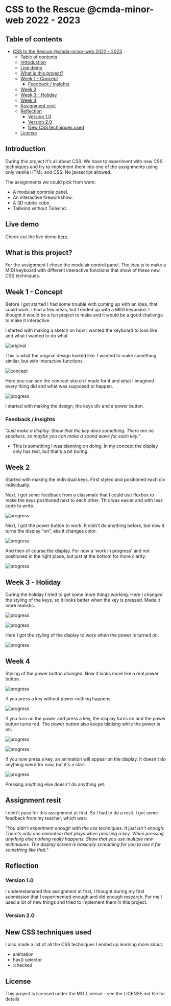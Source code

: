 # CSS to the Rescue @cmda-minor-web 2022 - 2023

## Table of contents

- [CSS to the Rescue @cmda-minor-web 2022 - 2023](#css-to-the-rescue-cmda-minor-web-2022---2023)
	- [Table of contents](#table-of-contents)
	- [Introduction](#introduction)
	- [Live demo](#live-demo)
	- [What is this project?](#what-is-this-project)
	- [Week 1 - Concept](#week-1---concept)
		- [Feedback / insights](#feedback--insights)
	- [Week 2](#week-2)
	- [Week 3 - Holiday](#week-3---holiday)
	- [Week 4](#week-4)
	- [Assignment resit](#assignment-resit)
	- [Reflection](#reflection)
		- [Version 1.0](#version-10)
		- [Version 2.0](#version-20)
		- [New CSS techniques used](#new-css-techniques-used)
	- [License](#license)

## Introduction

During this project it's all about CSS. We have to experiment with new CSS techniques and try to implement them into one of the assignments using only vanilla HTML and CSS. No javascript allowed.

The assignments we could pick from were:
- A modulair controle panel.
- An interactive fireworkshow.
- A 3D rubiks cube.
- Tailwind without Tailwind.

## Live demo

Check out the live demo [here.](https://mitchel-ds.github.io/css-to-the-rescue-2223/eindopdracht/)

## What is this project?

For the assignment I chose the modulair control panel. The idea is to make a MIDI keyboard with different interactive functions that show of these new CSS techniques.

## Week 1 - Concept

Before I got started I had some trouble with coming up with an idea, that could work. I had a few ideas, but I ended up with a MIDI keyboard. I thought it would be a fun project to make and it would be a good challenge to make it interactive.

I started with making a sketch on how I wanted the keyboard to look like and what I wanted to do what. 

![original](/eindopdracht/images/week1/orginal.jpeg "Original")

This is what the original design looked like. I wanted to make something similar, but with interactive functions.

![concept](/eindopdracht/images/week1/concept.png "Concept")

Here you can see the concept sketch I made for it and what I imagined every thing did and what was supposed to happen.

![progress](/eindopdracht/images/week1/progress1_1.png "Progress")

I started with making the design, the keys div and a power button.

### Feedback / insights 

*"Just make a display. Show that the key does something. There are no speakers, so maybe you can make a sound wave for each key."*

- This is something I was planning on doing. In my concept the display only has text, but that's a bit boring.

## Week 2 

Started with making the individual keys. First styled and positioned each div individually. 

Next, I got some feedback from a classmate that I could use flexbox to make the keys positioned next to each other. This was easier and with less code to write.

![progress](/eindopdracht/images/week2/progress2_1.png "Progress week 2_1")

Next, I got the power button to work. It didn't do anything before, but now it turns the display "on", aka it changes color.

![progress](/eindopdracht/images/week2/progress2_2.png "Progress week 2_2")

And then of course the display. For now a 'work in progress' and not positioned in the right place, but just at the bottom for more clarity.

![progress](/eindopdracht/images/week2/progress2_3.png "Progress week 2_3")

## Week 3 - Holiday

During the holiday I tried to get some more things working. Here I changed the styling of the keys, so it looks better when the key is pressed. Made it more realistic.

![progress](/eindopdracht/images/week3/progress3_2.png "Progress week 3_2")

![progress](/eindopdracht/images/week3/progress3_1.png "Progress week 3_1")

Here I got the styling of the display to work when the power is turned on. 

![progress](/eindopdracht/images/week3/progress3_3.png "Progress week 3_3")

## Week 4

Styling of the power button changed. Now it looks more like a real power button.

![progress](/eindopdracht/images/week4/progress4_1.png "Progress week 4_1")
 
If you press a key without power nothing happens.

![progress](/eindopdracht/images/week4/progress4_2.png "Progress week 4_2")

If you turn on the power and press a key, the display turns on and the power button turns red. The power button also keeps blinking while the power is on.

![progress](/eindopdracht/images/week4/progress4_3.png "Progress week 4_3")

![progress](/eindopdracht/images/week4/progress4_4.png "Progress week 4_4")

If you now press a key, an animation will appear on the display. It doesn't do anything weird for now, but it's a start.

![progress](/eindopdracht/images/week4/progress4_5.png "Progress week 4_5")

Pressing anything else doesn't do anything yet.

## Assignment resit

I didn't pass for this assignment at first. So I had to do a resit. I got some feedback from my teacher, which was:

*"You didn't experiment enough with the css techniques. It just isn't enough. There's only one animation that plays when pressing a key. When pressing anything else nothing really happens. Show that you use multiple new techniques. The display screen is basically screaming for you to use it for something like that."*

## Reflection

### Version 1.0 

I underestamated this assignment at first, I thought during my first submission that I experimented enough and did enough research. For me I used a lot of new things and tried to implement them in this project. 

### Version 2.0

## New CSS techniques used

I also made a list of all the CSS techniques I ended up learning more about.

- animation
- has() selector
- :checked

## License

This project is licensed under the MIT License - see the LICENSE.md file for details
